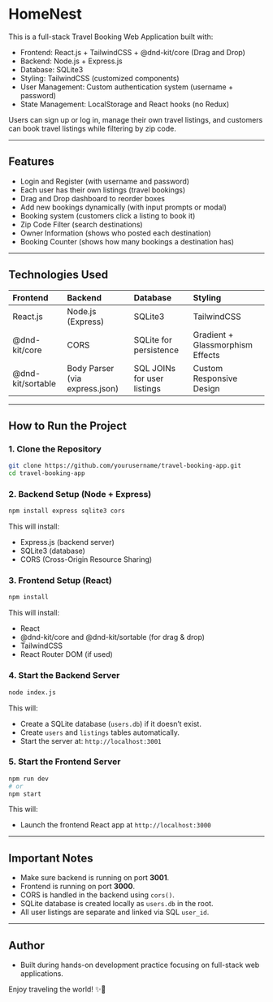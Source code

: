 # HomeNest

This is a full-stack Travel Booking Web Application built with:

- Frontend: React.js + TailwindCSS + @dnd-kit/core (Drag and Drop)
- Backend: Node.js + Express.js
- Database: SQLite3
- Styling: TailwindCSS (customized components)
- User Management: Custom authentication system (username + password)
- State Management: LocalStorage and React hooks (no Redux)

Users can sign up or log in, manage their own travel listings, and customers can book travel listings while filtering by zip code.

---

## Features
- Login and Register (with username and password)
- Each user has their own listings (travel bookings)
- Drag and Drop dashboard to reorder boxes
- Add new bookings dynamically (with input prompts or modal)
- Booking system (customers click a listing to book it)
- Zip Code Filter (search destinations)
- Owner Information (shows who posted each destination)
- Booking Counter (shows how many bookings a destination has)

---

## Technologies Used

| Frontend | Backend | Database | Styling |
|:---|:---|:---|:---|
| React.js | Node.js (Express) | SQLite3 | TailwindCSS |
| @dnd-kit/core | CORS | SQLite for persistence | Gradient + Glassmorphism Effects |
| @dnd-kit/sortable | Body Parser (via express.json) | SQL JOINs for user listings | Custom Responsive Design |

---

## How to Run the Project

### 1. Clone the Repository
```bash
git clone https://github.com/yourusername/travel-booking-app.git
cd travel-booking-app
```

### 2. Backend Setup (Node + Express)
```bash
npm install express sqlite3 cors
```

This will install:
- Express.js (backend server)
- SQLite3 (database)
- CORS (Cross-Origin Resource Sharing)

### 3. Frontend Setup (React)
```bash
npm install
```

This will install:
- React
- @dnd-kit/core and @dnd-kit/sortable (for drag & drop)
- TailwindCSS
- React Router DOM (if used)

### 4. Start the Backend Server
```bash
node index.js
```

This will:
- Create a SQLite database (`users.db`) if it doesn’t exist.
- Create `users` and `listings` tables automatically.
- Start the server at: `http://localhost:3001`

### 5. Start the Frontend Server
```bash
npm run dev
# or
npm start
```

This will:
- Launch the frontend React app at `http://localhost:3000`

---

## Important Notes
- Make sure backend is running on port **3001**.
- Frontend is running on port **3000**.
- CORS is handled in the backend using `cors()`.
- SQLite database is created locally as `users.db` in the root.
- All user listings are separate and linked via SQL `user_id`.

---

## Author
- Built during hands-on development practice focusing on full-stack web applications.

Enjoy traveling the world! ✨🚀
